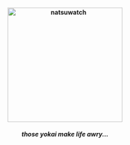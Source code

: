 <h4 align="center">
<img src="https://file.garden/Zk6TqIiRxGzlYu1T/ykwb"width="260" height="260" alt="natsuwatch">
<br>
</h4>
<h5 align="center">
<p align> those yokai make life awry... </p>
